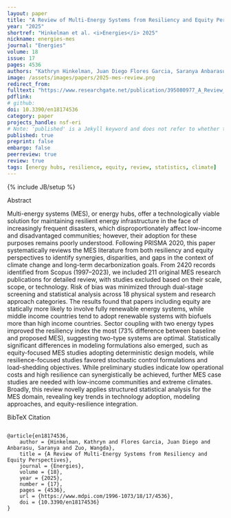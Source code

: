 ```yaml
---
layout: paper
title: "A Review of Multi-Energy Systems from Resiliency and Equity Perspectives"
year: "2025"
shortref: "Hinkelman et al. <i>Energies</i> 2025"
nickname: energies-mes
journal: "Energies"
volume: 18
issue: 17
pages: 4536
authors: "Kathryn Hinkelman, Juan Diego Flores Garcia, Saranya Anbarasu, Wangda Zuo"
image: /assets/images/papers/2025-mes-review.png
redirect_from: 
fulltext: "https://www.researchgate.net/publication/395080977_A_Review_of_Multi-Energy_Systems_from_Resiliency_and_Equity_Perspectives"
pdflink: 
# github: 
doi: 10.3390/en18174536
category: paper
projects_handle: nsf-eri
# Note: 'published' is a Jekyll keyword and does not refer to whether the paper is published, but rather to whether this Markdown should be part of the rendered site.
published: true
preprint: false
embargo: false	
peerreview: true
review: true
tags: [energy hubs, resilience, equity, review, statistics, climate]
---
```

{% include JB/setup %}

<div class="bigspacer"></div>
<div class="head">Abstract</div>
<div class="spacer"></div>

Multi-energy systems (MES), or energy hubs, offer a technologically viable solution for maintaining resilient energy infrastructure in the face of increasingly frequent disasters, which disproportionately affect low-income and disadvantaged communities; however, their adoption for these purposes remains poorly understood. Following PRISMA 2020, this paper systematically reviews the MES literature from both resiliency and equity perspectives to identify synergies, disparities, and gaps in the context of climate change and long-term decarbonization goals. From 2420 records identified from Scopus (1997–2023), we included 211 original MES research publications for detailed review, with studies excluded based on their scale, scope, or technology. Risk of bias was minimized through dual-stage screening and statistical analysis across 18 physical system and research approach categories. The results found that papers including equity are statically more likely to involve fully renewable energy systems, while middle income countries tend to adopt renewable systems with biofuels more than high income countries. Sector coupling with two energy types improved the resiliency index the most (73% difference between baseline and proposed MES), suggesting two-type systems are optimal. Statistically significant differences in modeling formulations also emerged, such as equity-focused MES studies adopting deterministic design models, while resilience-focused studies favored stochastic control formulations and load-shedding objectives. While preliminary studies indicate low operational costs and high resilience can synergistically be achieved, further MES case studies are needed with low-income communities and extreme climates. Broadly, this review novelly applies structured statistical analysis for the MES domain, revealing key trends in technology adoption, modeling approaches, and equity-resilience integration.



<div class="bigspacer"></div>
<div class="head">BibTeX Citation</div>
<div class="spacer"></div>

```

@article{en18174536,
	author = {Hinkelman, Kathryn and Flores Garcia, Juan Diego and Anbarasu, Saranya and Zuo, Wangda},
	title = {A Review of Multi-Energy Systems from Resiliency and Equity Perspectives},
	journal = {Energies},
	volume = {18},
	year = {2025},
	number = {17},
	pages = {4536},
	url = {https://www.mdpi.com/1996-1073/18/17/4536},
	doi = {10.3390/en18174536}
}
```
